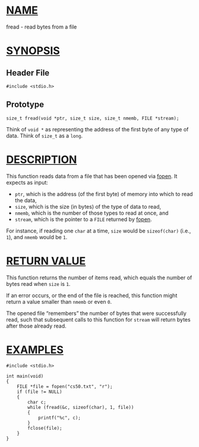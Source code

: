 # [NAME](#name)

fread - read bytes from a file

# [SYNOPSIS](#synopsis)

## Header File

    #include <stdio.h>

## Prototype

    size_t fread(void *ptr, size_t size, size_t nmemb, FILE *stream);

Think of `void *` as representing the address of the first byte of any type of data. Think of `size_t` as a `long`.

# [DESCRIPTION](#description)

This function reads data from a file that has been opened via [fopen](fopen). It expects as input:

- `ptr`, which is the address (of the first byte) of memory into which to read the data,
- `size`, which is the size (in bytes) of the type of data to read,
- `nmemb`, which is the number of those types to read at once, and
- `stream`, which is the pointer to a `FILE` returned by [fopen](fopen).

For instance, if reading one `char` at a time, `size` would be `sizeof(char)` (i.e., `1`), and `nmemb` would be `1`.

# [RETURN VALUE](#return-value)

This function returns the number of items read, which equals the number of bytes read when `size` is `1`.

If an error occurs, or the end of the file is reached, this function might return a value smaller than `nmemb` or even `0`.

The opened file “remembers” the number of bytes that were successfully read, such that subsequent calls to this function for `stream` will return bytes after those already read.

# [EXAMPLES](#examples)

    #include <stdio.h>

    int main(void)
    {
        FILE *file = fopen("cs50.txt", "r");
        if (file != NULL)
        {
            char c;
            while (fread(&c, sizeof(char), 1, file))
            {
                printf("%c", c);
            }
            fclose(file);
        }
    }
